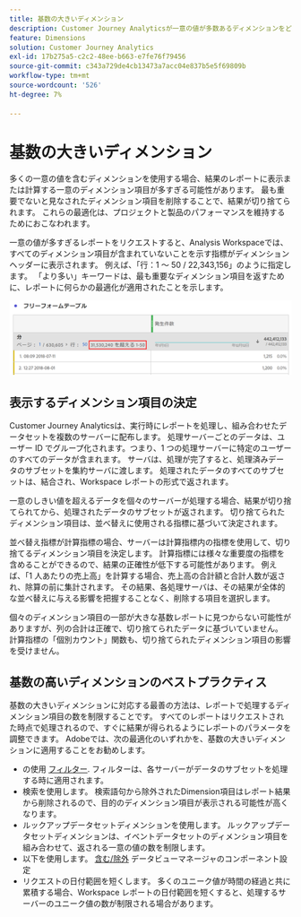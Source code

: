 ```yaml
---
title: 基数の大きいディメンション
description: Customer Journey Analyticsが一意の値が多数あるディメンションをどのように処理するかを説明します
feature: Dimensions
solution: Customer Journey Analytics
exl-id: 17b275a5-c2c2-48ee-b663-e7fe76f79456
source-git-commit: c343a729de4cb13473a7acc04e837b5e5f69809b
workflow-type: tm+mt
source-wordcount: '526'
ht-degree: 7%

---
```


# 基数の大きいディメンション

多くの一意の値を含むディメンションを使用する場合、結果のレポートに表示または計算する一意のディメンション項目が多すぎる可能性があります。 最も重要でないと見なされたディメンション項目を削除することで、結果が切り捨てられます。 これらの最適化は、プロジェクトと製品のパフォーマンスを維持するためにおこなわれます。

一意の値が多すぎるレポートをリクエストすると、Analysis Workspaceでは、すべてのディメンション項目が含まれていないことを示す指標がディメンションヘッダーに表示されます。 例えば、「行：1 ～ 50 / 22,343,156」のように指定します。 「より多い」キーワードは、最も重要なディメンション項目を返すために、レポートに何らかの最適化が適用されたことを示します。

![「次より多い」キーワードを表示した Workspace のフリーフォームテーブルで、22,343,156 件を超える 1～50 件が表示された](assets/high-cardinality.png)

## 表示するディメンション項目の決定

Customer Journey Analyticsは、実行時にレポートを処理し、組み合わせたデータセットを複数のサーバーに配布します。 処理サーバーごとのデータは、ユーザー ID でグループ化されます。つまり、1 つの処理サーバーに特定のユーザーのすべてのデータが含まれます。 サーバは、処理が完了すると、処理済みデータのサブセットを集約サーバに渡します。 処理されたデータのすべてのサブセットは、結合され、Workspace レポートの形式で返されます。

一意のしきい値を超えるデータを個々のサーバーが処理する場合、結果が切り捨てられてから、処理されたデータのサブセットが返されます。 切り捨てられたディメンション項目は、並べ替えに使用される指標に基づいて決定されます。

並べ替え指標が計算指標の場合、サーバーは計算指標内の指標を使用して、切り捨てるディメンション項目を決定します。 計算指標には様々な重要度の指標を含めることができるので、結果の正確性が低下する可能性があります。 例えば、「1 人あたりの売上高」を計算する場合、売上高の合計額と合計人数が返され、除算の前に集計されます。 その結果、各処理サーバは、その結果が全体的な並べ替えに与える影響を把握することなく、削除する項目を選択します。

個々のディメンション項目の一部が大きな基数レポートに見つからない可能性がありますが、列の合計は正確で、切り捨てられたデータに基づいていません。 計算指標の「個別カウント」関数も、切り捨てられたディメンション項目の影響を受けません。

## 基数の高いディメンションのベストプラクティス

基数の大きいディメンションに対応する最善の方法は、レポートで処理するディメンション項目の数を制限することです。 すべてのレポートはリクエストされた時点で処理されるので、すぐに結果が得られるようにレポートのパラメータを調整できます。 Adobeでは、次の最適化のいずれかを、基数の大きいディメンションに適用することをお勧めします。

* の使用 [フィルター](/help/components/filters/create-filters.md). フィルターは、各サーバーがデータのサブセットを処理する時に適用されます。
* 検索を使用します。 検索語句から除外されたDimension項目はレポート結果から削除されるので、目的のディメンション項目が表示される可能性が高くなります。
* ルックアップデータセットディメンションを使用します。 ルックアップデータセットディメンションは、イベントデータセットのディメンション項目を組み合わせて、返される一意の値の数を制限します。
* 以下を使用します。 [含む/除外](/help/data-views/component-settings/include-exclude-values.md) データビューマネージャのコンポーネント設定
* リクエストの日付範囲を短くします。 多くのユニーク値が時間の経過と共に累積する場合、Workspace レポートの日付範囲を短くすると、処理するサーバーのユニーク値の数が制限される場合があります。
